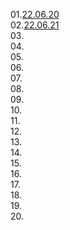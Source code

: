 01.[22.06.20](https://github.com/HiKim95/Gukbi/blob/main/220620.md)  
02.[22.06.21](https://github.com/HiKim95/Gukbi/blob/main/220621.md)  
03.[]()  
04.[]()  
05.[]()  
06.[]()  
07.[]()  
08.[]()  
09.[]()  
10.[]()  
11.[]()  
12.[]()  
13.[]()  
14.[]()  
15.[]()  
16.[]()  
17.[]()  
18.[]()  
19.[]()  
20.[]()  
 
